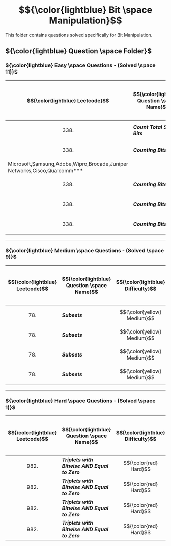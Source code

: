 # $${\color{lightblue} Bit \space Manipulation}$$

This folder contains questions solved specifically for Bit Manipulation.

## ${\color{lightblue} Question \space Folder}$

### ${\color{lightblue} Easy \space Questions - (Solved \space 11)}$

| $${\color{lightblue} Leetcode}$$ | $${\color{lightblue} Question \space Name}$$ | $${\color{lightblue} Difficulty}$$ | $${\color{lightblue} Links}$$ | $${\color{lightblue} Hints}$$ | $${\color{lightblue} Bit \space Manipulation \space Concepts}$$ | $${\color{lightblue} Companies}$$ |
|-|-|-|-|-|-|-|
| $${338.}$$ | ***Count Total Set Bits*** | $${\color{lightgreen} Easy}$$ | [Problem338]() | [Hints]() | ***Bit Count, String*** | ***Apple*** |
| $${338.}$$ | ***Counting Bits*** | $${\color{lightgreen} Easy}$$ | [Problem338](https://www.geeksforgeeks.org/problems/set-bits0143/1) | [Hints]() | ***Bit Count, Math*** | ***
Microsoft,Samsung,Adobe,Wipro,Brocade,Juniper Networks,Cisco,Qualcomm*** |
| $${338.}$$ | ***Counting Bits*** | $${\color{lightgreen} Easy}$$ | [Problem338]() | [Hints]() | ***Bit Count, String*** | ***Apple*** |
| $${338.}$$ | ***Counting Bits*** | $${\color{lightgreen} Easy}$$ | [Problem338]() | [Hints]() | ***Bit Count, String*** | ***Apple*** |
| $${338.}$$ | ***Counting Bits*** | $${\color{lightgreen} Easy}$$ | [Problem338]() | [Hints]() | ***Bit Count, String*** | ***Apple*** |
----

### ${\color{lightblue} Medium \space Questions - (Solved \space 9)}$

| $${\color{lightblue} Leetcode}$$ | $${\color{lightblue} Question \space Name}$$ | $${\color{lightblue} Difficulty}$$ | $${\color{lightblue} Links}$$ | $${\color{lightblue} Hints}$$ | $${\color{lightblue} Bit \space Manipulation \space Concepts}$$ | $${\color{lightblue} Companies}$$ |
|-|-|-|-|-|-|-|
| $${78.}$$ | ***Subsets*** | $${\color{yellow} Medium}$$ | [Problem78]() | [Hints]() | ***Two Way Recursion, Array*** | ***TCS, Amazon*** |
| $${78.}$$ | ***Subsets*** | $${\color{yellow} Medium}$$ | [Problem78]() | [Hints]() | ***Two Way Recursion, Array*** | ***TCS, Amazon*** |
| $${78.}$$ | ***Subsets*** | $${\color{yellow} Medium}$$ | [Problem78]() | [Hints]() | ***Two Way Recursion, Array*** | ***TCS, Amazon*** |
| $${78.}$$ | ***Subsets*** | $${\color{yellow} Medium}$$ | [Problem78]() | [Hints]() | ***Two Way Recursion, Array*** | ***TCS, Amazon*** |

----

### ${\color{lightblue} Hard \space Questions - (Solved \space 1)}$

| $${\color{lightblue} Leetcode}$$ | $${\color{lightblue} Question \space Name}$$ | $${\color{lightblue} Difficulty}$$ | $${\color{lightblue} Links}$$ | $${\color{lightblue} Hints}$$ | $${\color{lightblue} Bit \space Manipulation \space Concepts}$$ | $${\color{lightblue} Companies}$$ |
|-|-|-|-|-|-|-|
| $${982.}$$ | ***Triplets with Bitwise AND Equal to Zero*** | $${\color{red} Hard}$$ | [Prblem982]() | [Hints]() | ***Bitwise, Array*** | ***Google, Meta*** |
| $${982.}$$ | ***Triplets with Bitwise AND Equal to Zero*** | $${\color{red} Hard}$$ | [Prblem982]() | [Hints]() | ***Bitwise, Array*** | ***Google, Meta*** |
| $${982.}$$ | ***Triplets with Bitwise AND Equal to Zero*** | $${\color{red} Hard}$$ | [Prblem982]() | [Hints]() | ***Bitwise, Array*** | ***Google, Meta*** |
| $${982.}$$ | ***Triplets with Bitwise AND Equal to Zero*** | $${\color{red} Hard}$$ | [Prblem982]() | [Hints]() | ***Bitwise, Array*** | ***Google, Meta*** |









